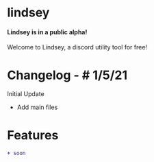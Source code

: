 # lindsey

#### Lindsey is in a public alpha!

Welcome to Lindsey, a discord utility tool for free!

# Changelog - # 1/5/21

Initial Update
  - Add main files

# Features

```diff
+ soon
```
